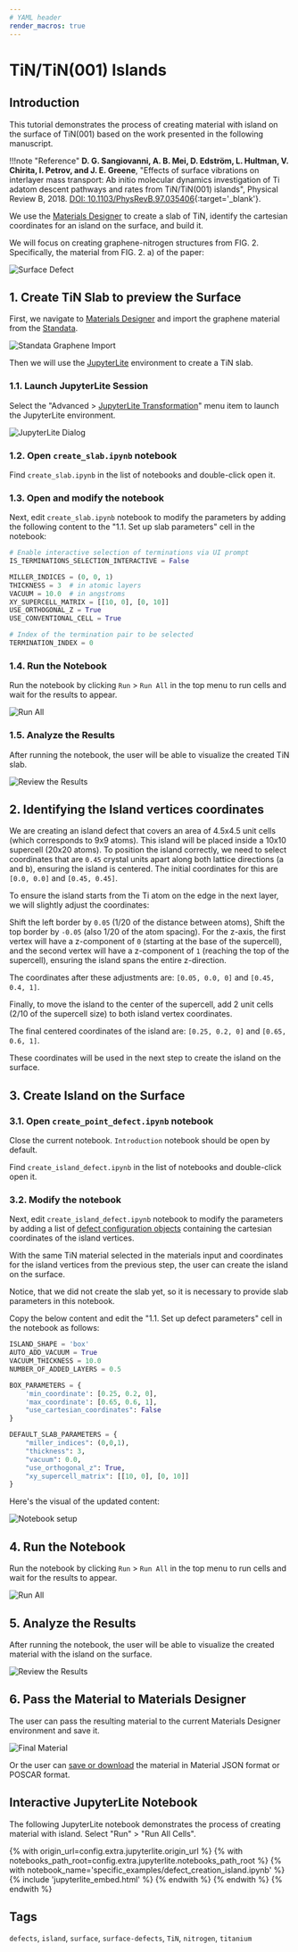 ```yaml
---
# YAML header
render_macros: true
---
```


# TiN/TiN(001) Islands

## Introduction

This tutorial demonstrates the process of creating material with island on the surface of TiN(001) based on the work presented in the following manuscript.

[//]: # (<embed src="https://journals.aps.org/prb/abstract/10.1103/PhysRevB.97.035406" width="100%" height="300">)

!!!note "Reference"
    **D. G. Sangiovanni, A. B. Mei, D. Edström, L. Hultman, V. Chirita, I. Petrov, and J. E. Greene**, "Effects of surface vibrations on interlayer mass transport: Ab initio molecular dynamics investigation of Ti adatom descent pathways and rates from TiN/TiN(001) islands", Physical Review B, 2018. [DOI: 10.1103/PhysRevB.97.035406](https://journals.aps.org/prb/abstract/10.1103/PhysRevB.97.035406){:target='_blank'}.

We use the [Materials Designer](../../../materials-designer/overview.md) to create a slab of TiN, identify the cartesian coordinates for an island on the surface, and build it. 

We will focus on creating graphene-nitrogen structures from FIG. 2.
Specifically, the material from FIG. 2. a) of the paper: 


![Surface Defect](/images/tutorials/materials/defects/defect_creation_surface_island/0.png "Surface Defect, Island FIG. 2. a)")


## 1. Create TiN Slab to preview the Surface

First, we navigate to [Materials Designer](../../../materials-designer/overview.md) and import the graphene material from the [Standata](../../../materials-designer/header-menu/input-output/standata-import.md).

![Standata Graphene Import](/images/tutorials/materials/defects/defect_creation_point_substitution_graphene/1-standata-graphene.webp "Standata Graphene Import")


Then we will use the [JupyterLite](../../../jupyterlite/overview.md) environment to create a TiN slab.

### 1.1. Launch JupyterLite Session

Select the "Advanced > [JupyterLite Transformation](../../../materials-designer/header-menu/advanced/jupyterlite-dialog.md)" menu item to launch the JupyterLite environment.

![JupyterLite Dialog](/images/jupyterlite/md-advanced-jl.webp "JupyterLite Dialog")

### 1.2. Open `create_slab.ipynb` notebook

Find `create_slab.ipynb` in the list of notebooks and double-click open it.

### 1.3. Open and modify the notebook

Next, edit `create_slab.ipynb` notebook to modify the parameters by adding the following content to the "1.1. Set up slab parameters" cell in the notebook:

```python
# Enable interactive selection of terminations via UI prompt
IS_TERMINATIONS_SELECTION_INTERACTIVE = False 

MILLER_INDICES = (0, 0, 1)
THICKNESS = 3  # in atomic layers
VACUUM = 10.0  # in angstroms
XY_SUPERCELL_MATRIX = [[10, 0], [0, 10]]
USE_ORTHOGONAL_Z = True
USE_CONVENTIONAL_CELL = True

# Index of the termination pair to be selected
TERMINATION_INDEX = 0
```

### 1.4. Run the Notebook

Run the notebook by clicking `Run` > `Run All` in the top menu to run cells and wait for the results to appear.

![Run All](/images/jupyterlite/run-all.webp "Run All")

### 1.5. Analyze the Results

After running the notebook, the user will be able to visualize the created TiN slab.

![Review the Results](/images/tutorials/materials/defects/defect_creation_surface_island/1.png "Review the Results")


## 2. Identifying the Island vertices coordinates

We are creating an island defect that covers an area of 4.5x4.5 unit cells (which corresponds to 9x9 atoms). This island will be placed inside a 10x10 supercell (20x20 atoms). To position the island correctly, we need to select coordinates that are `0.45` crystal units apart along both lattice directions (a and b), ensuring the island is centered. The initial coordinates for this are `[0.0, 0.0]` and `[0.45, 0.45]`.

To ensure the island starts from the Ti atom on the edge in the next layer, we will slightly adjust the coordinates:

Shift the left border by `0.05` (1/20 of the distance between atoms),
Shift the top border by `-0.05` (also 1/20 of the atom spacing).
For the z-axis, the first vertex will have a z-component of `0` (starting at the base of the supercell), and the second vertex will have a z-component of `1` (reaching the top of the supercell), ensuring the island spans the entire z-direction.

The coordinates after these adjustments are: `[0.05, 0.0, 0]` and `[0.45, 0.4, 1]`.

Finally, to move the island to the center of the supercell, add 2 unit cells (2/10 of the supercell size) to both island vertex coordinates.

The final centered coordinates of the island are: `[0.25, 0.2, 0]` and `[0.65, 0.6, 1]`.

These coordinates will be used in the next step to create the island on the surface.

## 3. Create Island on the Surface

### 3.1. Open `create_point_defect.ipynb` notebook

Close the current notebook. `Introduction` notebook should be open by default.

Find `create_island_defect.ipynb` in the list of notebooks and double-click open it.

### 3.2. Modify the notebook

Next, edit `create_island_defect.ipynb` notebook to modify the parameters by adding a list of [defect configuration objects](https://github.com/Exabyte-io/made/blob/3d938b4d91a31323dca7a02acb12b646dbb26634/src/py/mat3ra/made/tools/build/defect/configuration.py#L191) containing the cartesian coordinates of the island vertices.

With the same TiN material selected in the materials input and coordinates for the island vertices from the previous step, the user can create the island on the surface.

Notice, that we did not create the slab yet, so it is necessary to provide slab parameters in this notebook.

Copy the below content and edit the "1.1. Set up defect parameters" cell in the notebook as follows:

```python
ISLAND_SHAPE = 'box'
AUTO_ADD_VACUUM = True
VACUUM_THICKNESS = 10.0
NUMBER_OF_ADDED_LAYERS = 0.5

BOX_PARAMETERS = {
    'min_coordinate': [0.25, 0.2, 0],
    'max_coordinate': [0.65, 0.6, 1],
    "use_cartesian_coordinates": False
}

DEFAULT_SLAB_PARAMETERS = {
    "miller_indices": (0,0,1),
    "thickness": 3,
    "vacuum": 0.0,
    "use_orthogonal_z": True,
    "xy_supercell_matrix": [[10, 0], [0, 10]]
}

```

Here's the visual of the updated content:

![Notebook setup](/images/tutorials/materials/defects/defect_creation_surface_island/island-setup.png "Notebook setup")

## 4. Run the Notebook

Run the notebook by clicking `Run` > `Run All` in the top menu to run cells and wait for the results to appear.

![Run All](/images/jupyterlite/run-all.webp "Run All")

## 5. Analyze the Results

After running the notebook, the user will be able to visualize the created material with the island on the surface.

![Review the Results](/images/tutorials/materials/defects/defect_creation_surface_island/original-result.png "Review the Results")

## 6. Pass the Material to Materials Designer

The user can pass the resulting material to the current Materials Designer environment and save it.

![Final Material](/images/tutorials/materials/defects/defect_creation_surface_island/final-material.png "Island on the Surface")

Or the user can [save or download](../../../materials-designer/header-menu/input-output.md) the material in Material JSON format or POSCAR format.


## Interactive JupyterLite Notebook

The following JupyterLite notebook demonstrates the process of creating material with island. Select "Run" > "Run All Cells".

{% with origin_url=config.extra.jupyterlite.origin_url %}
{% with notebooks_path_root=config.extra.jupyterlite.notebooks_path_root %}
{% with notebook_name='specific_examples/defect_creation_island.ipynb' %}
{% include 'jupyterlite_embed.html' %}
{% endwith %}
{% endwith %}
{% endwith %}

<!--
{# TODO: Update the origin_url
    {% with origin_url="https://jupyterlite.mat3ra.com/retro/notebooks/?path=api-examples/other/materials_designer/specific_examples/defect_creation_island.ipynb" %}
    {% include 'jupyterlite_embed.html' %}
    {% endwith %}
#}
-->

## Tags

`defects`, `island`, `surface`, `surface-defects`, `TiN`, `nitrogen`, `titanium`
